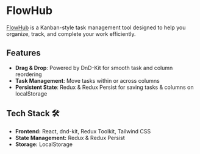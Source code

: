 # FlowHub 

[FlowHub]() is a Kanban-style task management tool designed to help you organize, track, and complete your work efficiently.  

## Features 
- **Drag & Drop**: Powered by DnD-Kit for smooth task and column reordering  
- **Task Management**: Move tasks within or across columns  
- **Persistent State**: Redux & Redux Persist for saving tasks & columns on localStorage

## Tech Stack 🛠  
- **Frontend:** React, dnd-kit, Redux Toolkit, Tailwind CSS  
- **State Management:** Redux & Redux Persist  
- **Storage:** LocalStorage  


